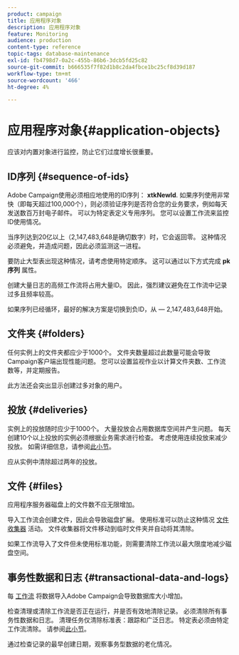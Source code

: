 ```yaml
---
product: campaign
title: 应用程序对象
description: 应用程序对象
feature: Monitoring
audience: production
content-type: reference
topic-tags: database-maintenance
exl-id: fb4798d7-0a2c-455b-86b6-3dcb5fd25c82
source-git-commit: b666535f7f82d1b8c2da4fbce1bc25cf8d39d187
workflow-type: tm+mt
source-wordcount: '466'
ht-degree: 4%

---
```


# 应用程序对象{#application-objects}



应该对内置对象进行监控，防止它们过度增长很重要。

## ID序列 {#sequence-of-ids}

Adobe Campaign使用必须相应地使用的ID序列： **xtkNewId**. 如果序列使用非常快（即每天超过100,000个），则必须验证序列是否符合您的业务要求，例如每天发送数百万封电子邮件。 可以为特定表定义专用序列。 您可以设置工作流来监控ID使用情况。

当序列达到20亿以上（2,147,483,648是确切数字）时，它会返回零。 这种情况必须避免，并造成问题，因此必须监测这一进程。

要防止大型表出现这种情况，请考虑使用特定顺序。 这可以通过以下方式完成 **pk序列** 属性。

创建大量日志的高频工作流将占用大量ID。 因此，强烈建议避免在工作流中记录过多且频率较高。

如果序列已经循环，最好的解决方案是切换到负ID，从 — 2,147,483,648开始。

## 文件夹 {#folders}

任何实例上的文件夹都应少于1000个。 文件夹数量超过此数量可能会导致Campaign客户端出现性能问题。 您可以设置监视作业以计算文件夹数、工作流数等，并定期报告。

此方法还会突出显示创建过多对象的用户。

## 投放 {#deliveries}

实例上的投放随时应少于1000个。 大量投放会占用数据库空间并产生问题。 每天创建10个以上投放的实例必须根据业务需求进行检查。 考虑使用连续投放来减少投放。 如需详细信息，请参阅[此小节](../../workflow/using/continuous-delivery.md)。

应从实例中清除超过两年的投放。

## 文件 {#files}

应用程序服务器磁盘上的文件数不应无限增加。

导入工作流会创建文件，因此会导致磁盘扩展。 使用标准可以防止这种情况 [文件收集器](../../workflow/using/file-collector.md) 活动。 文件收集器将文件移动到临时文件夹并自动将其清除。

如果工作流导入了文件但未使用标准功能，则需要清除工作流以最大限度地减少磁盘空间。

## 事务性数据和日志 {#transactional-data-and-logs}

每 [工作流](../../workflow/using/data-life-cycle.md#work-table) 将数据导入Adobe Campaign会导致数据库大小增加。

检查清理或清除工作流是否正在运行，并是否有效地清除记录。 必须清除所有事务性数据和日志。 清理任务仅清除标准表：跟踪和广泛日志。 特定表必须由特定工作流清除。 请参阅[此小节](../../workflow/using/monitoring-workflow-execution.md#purging-the-logs)。

通过检查记录的最早创建日期，观察事务型数据的老化情况。
